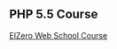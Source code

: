 ## PHP 5.5 Course

[ElZero Web School Course](https://www.youtube.com/playlist?list=PLDoPjvoNmBAzH72MTPuAAaYfReraNlQgM)
